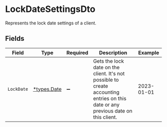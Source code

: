 # LockDateSettingsDto

Represents the lock date settings of a client.


## Fields

| Field                                                                                                                              | Type                                                                                                                               | Required                                                                                                                           | Description                                                                                                                        | Example                                                                                                                            |
| ---------------------------------------------------------------------------------------------------------------------------------- | ---------------------------------------------------------------------------------------------------------------------------------- | ---------------------------------------------------------------------------------------------------------------------------------- | ---------------------------------------------------------------------------------------------------------------------------------- | ---------------------------------------------------------------------------------------------------------------------------------- |
| `LockDate`                                                                                                                         | [*types.Date](../../../types/date.md)                                                                                              | :heavy_minus_sign:                                                                                                                 | Gets the lock date on the client. It's not possible to create accounting entries on this date or any previous date on this client. | 2023-01-01                                                                                                                         |